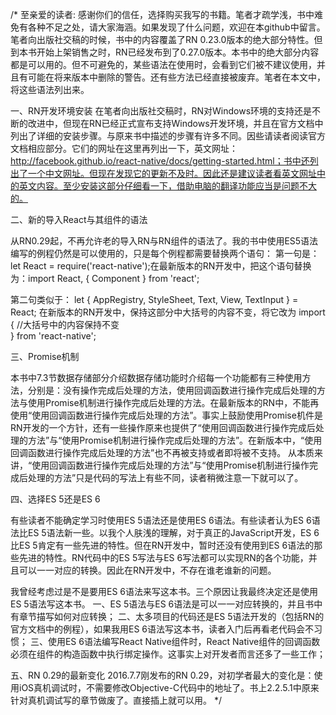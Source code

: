 /*
至亲爱的读者:
感谢你们的信任，选择购买我写的书籍。笔者才疏学浅，书中难免有各种不足之处，请大家海涵。如果发现了什么问题，欢迎在本github中留言。
笔者向出版社交稿的时候，书中的内容覆盖了RN 0.23.0版本的绝大部分特性。但到本书开始上架销售之时，RN已经发布到了0.27.0版本。本书中的绝大部分内容都是可以用的。但不可避免的，某些语法在使用时，会看到它们被不建议使用，并且有可能在将来版本中删除的警告。还有些方法已经直接被废弃。笔者在本文中，将这些语法列出来。


一、RN开发环境安装
    在笔者向出版社交稿时，RN对Windows环境的支持还是不断的改进中，但现在RN已经正式宣布支持Windows开发环境，并且在官方文档中列出了详细的安装步骤。与原来书中描述的步骤有许多不同。因些请读者阅读官方文档相应部分。它们的网址在这里再列出一下，英文网址：http://facebook.github.io/react-native/docs/getting-started.html；书中还列出了一个中文网址。但现在发现它的更新不及时。因此还是建议读者看英文网址中的英文内容。至少安装这部分仔细看一下，借助电脑的翻译功能应当是问题不大的。


二、新的导入React与其组件的语法

   从RN0.29起，不再允许老的导入RN与RN组件的语法了。我的书中使用ES5语法编写的例程仍然是可以使用的，只是每个例程都需要替换两个语句：
    第一句是：let React = require('react-native');在最新版本的RN开发中，把这个语句替换为：import React, { Component } from 'react';

   第二句类似于：
	let {
		AppRegistry, 
		StyleSheet, 
		Text, 
		View,
		TextInput
	} = React;
    在新版本的RN开发中，保持这部分中大括号的内容不变，将它改为
	import {
		//大括号中的内容保持不变	
	} from 'react-native';
    

三、Promise机制

   本书中7.3节数据存储部分介绍数据存储功能时介绍每一个功能都有三种使用方法，分别是：没有操作完成后处理的方法，使用回调函数进行操作完成后处理的方法与使用Promise机制进行操作完成后处理的方法。在最新版本的RN中，不能再使用“使用回调函数进行操作完成后处理的方法”。事实上鼓励使用Promise机件是RN开发的一个方针，还有一些操作原来也提供了“使用回调函数进行操作完成后处理的方法”与“使用Promise机制进行操作完成后处理的方法”。在新版本中，“使用回调函数进行操作完成后处理的方法”也不再被支持或者即将被不支持。
   从本质来讲，“使用回调函数进行操作完成后处理的方法”与“使用Promise机制进行操作完成后处理的方法”只是代码的写法上有些不同，读者稍微注意一下就可以了。

四、选择ES 5还是ES 6

   有些读者不能确定学习时使用ES 5语法还是使用ES 6语法。有些读者认为ES 6语法比ES 5语法新一些。以我个人肤浅的理解，对于真正的JavaScript开发，ES 6比ES 5肯定有一些先进的特性。但在RN开发中，暂时还没有使用到ES 6语法的那些先进的特性。RN代码中的ES 5写法与ES 6写法都可以实现RN的各个功能，并且可以一一对应的转换。因此在RN开发中，不存在谁老谁新的问题。

   我曾经考虑过是不是要用ES 6语法来写这本书。三个原因让我最终决定还是使用ES 5语法写这本书。
    一、ES 5语法与ES 6语法是可以一一对应转换的，并且书中有章节描写如何对应转换；
    二、太多项目的代码还是ES 5语法开发的（包括RN的官方文档中的例程），如果我用ES 6语法写这本书，读者入门后再看老代码会不习惯；
    三、使用ES 6语法编写React Native组件时，React Native组件的回调函数必须在组件的构造函数中执行绑定操作。这事实上对开发者而言还多了一些工作；
    
五、RN 0.29的最新变化
    2016.7.7刚发布的RN 0.29，对初学者最大的变化是：使用iOS真机调试时，不需要修改Objective-C代码中的地址了。书上2.2.5.1中原来针对真机调试写的章节做废了。直接插上就可以用。
    */
